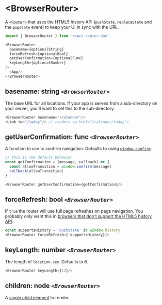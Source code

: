 # &lt;BrowserRouter>

A [`<Router>`](#router) that uses the HTML5 history API (`pushState`, `replaceState` and the `popstate` event) to keep your UI in sync with the URL.

```js
import { BrowserRouter } from 'react-router-dom'

<BrowserRouter
  basename={optionalString}
  forceRefresh={optionalBool}
  getUserConfirmation={optionalFunc}
  keyLength={optionalNumber}
/>
  <App/>
</BrowserRouter>
```

## basename: string _`<BrowserRouter>`_

The base URL for all locations. If your app is served from a sub-directory on your server, you'll want to set this to the sub-directory.

```js
<BrowserRouter basename="/calendar"/>
<Link to="/today"/> // renders <a href="/calendar/today">
```

## getUserConfirmation: func _`<BrowserRouter>`_

A function to use to confirm navigation. Defaults to using [`window.confirm`](https://developer.mozilla.org/en-US/docs/Web/API/Window/confirm).

```js
// this is the default behavior
const getConfirmation = (message, callback) => {
  const allowTransition = window.confirm(message)
  callback(allowTransition)
}

<BrowserRouter getUserConfirmation={getConfirmation}/>
```

## forceRefresh: bool _`<BrowserRouter>`_

If `true` the router will use full page refreshes on page navigation. You probably only want this in [browsers that don't support the HTML5 history API](http://caniuse.com/#feat=history).

```js
const supportsHistory = 'pushState' in window.history
<BrowserRouter forceRefresh={!supportsHistory}/>
```

## keyLength: number _`<BrowserRouter>`_

The length of `location.key`. Defaults to 6.

```js
<BrowserRouter keyLength={12}/>
```

## children: node _`<BrowserRouter>`_

A [single child element](https://facebook.github.io/react/docs/react-api.html#react.children.only) to render.
